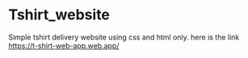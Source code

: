 # Tshirt_website
Simple tshirt delivery website using css and html only.
here is the link
 https://t-shirt-web-app.web.app/
